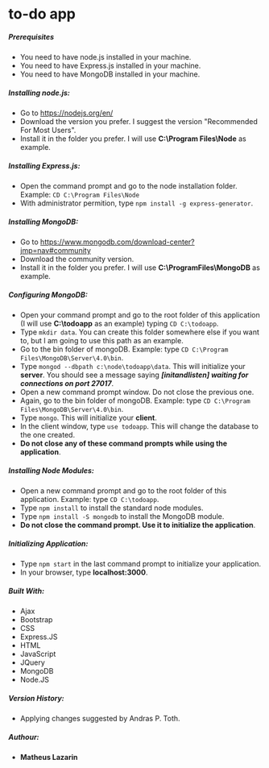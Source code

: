 # to-do app

##### Prerequisites
* You need to have node.js installed in your machine.
* You need to have Express.js installed in your machine.
* You need to have MongoDB installed in your machine.

##### Installing node.js:
* Go to https://nodejs.org/en/
* Download the version you prefer. I suggest the version "Recommended For Most Users".
* Install it in the folder you prefer. I will use **C:\Program Files\Node** as example.

##### Installing Express.js:
* Open the command prompt and go to the node installation folder. Example: `CD C:\Program Files\Node`
* With administrator permition, type `npm install -g express-generator`.

##### Installing MongoDB:
* Go to https://www.mongodb.com/download-center?jmp=nav#community
* Download the community version.
* Install it in the folder you prefer. I will use **C:\ProgramFiles\MongoDB** as example.

##### Configuring MongoDB:
* Open your command prompt and go to the root folder of this application (I will use **C:\todoapp** as an example) typing `CD C:\todoapp`.
* Type `mkdir data`. You can create this folder somewhere else if you want to, but I am going to use this path as an example.
* Go to the bin folder of mongoDB. Example: type `CD C:\Program Files\MongoDB\Server\4.0\bin`.
* Type `mongod --dbpath c:\node\todoapp\data`. This will initialize your **server**. You should see a message saying ***[initandlisten] waiting for connections on port 27017***.
* Open a new command prompt window. Do not close the previous one.
* Again, go to the bin folder of mongoDB. Example: type `CD C:\Program Files\MongoDB\Server\4.0\bin`.
* Type `mongo`. This will initialize your **client**.
* In the client window, type `use todoapp`. This will change the database to the one created.
* **Do not close any of these command prompts while using the application**.

##### Installing Node Modules:
* Open a new command prompt and go to the root folder of this application. Example: type `CD C:\todoapp`.
* Type `npm install` to install the standard node modules.
* Type `npm install -S mongodb` to install the MongoDB module.
* **Do not close the command prompt. Use it to initialize the application**.

##### Initializing Application:
* Type `npm start` in the last command prompt to initialize your application.
* In your browser, type **localhost:3000**.

##### Built With:
* Ajax
* Bootstrap
* CSS
* Express.JS
* HTML
* JavaScript
* JQuery
* MongoDB
* Node.JS

##### Version History:
* Applying changes suggested by Andras P. Toth.

##### Authour:
* **Matheus Lazarin**
